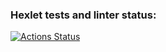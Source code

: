 ### Hexlet tests and linter status:
[![Actions Status](https://github.com/Mamina1radost/python-project-83/actions/workflows/hexlet-check.yml/badge.svg)](https://github.com/Mamina1radost/python-project-83/actions)